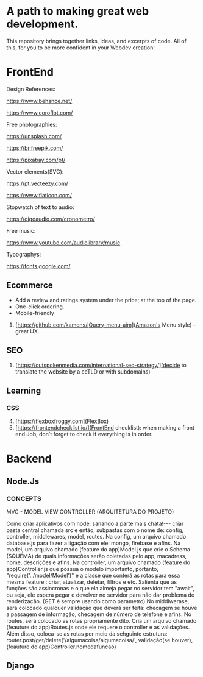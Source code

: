 # A path to making great web development.
This repository brings together links, ideas, and excerpts of code. All of this, for you to be more confident in your Webdev creation!

# FrontEnd

Design References:

https://www.behance.net/

https://www.coroflot.com/


Free photographies:

https://unsplash.com/

https://br.freepik.com/

https://pixabay.com/pt/


Vector elements(SVG):

https://pt.vecteezy.com/

https://www.flaticon.com/


Stopwatch of text to audio:

https://oigoaudio.com/cronometro/


Free music:

https://www.youtube.com/audiolibrary/music


Typographys:

https://fonts.google.com/



## Ecommerce
* Add a review and ratings system under the price; at the top of the page.
* One-click ordering.
* Mobile-friendly
1. [https://github.com/kamens/jQuery-menu-aim](Amazon's Menu style) – great UX.

## SEO
1. [https://outspokenmedia.com/international-seo-strategy/](decide to translate the website by a ccTLD or with subdomains)

## Learning
### CSS
4. [https://flexboxfroggy.com](FlexBox)
5. [https://frontendchecklist.io/](FrontEnd checklist): when making a front end Job, don't forget to check if everything is in order.

# Backend

## Node.Js

### CONCEPTS
MVC - MODEL VIEW CONTROLLER (ARQUITETURA DO PROJETO)

Como criar aplicativos com node: sanando a parte mais chata!---
criar pasta central chamada src e então, subpastas com o nome de: config, controller, middlewares, model, routes.
Na config, um arquivo chamado database.js para fazer a ligação com ele: mongo, firebase e afins.
Na model, um arquivo chamado (feature do app)Model.js que crie o Schema (SQUEMA) de quais informações serão coletadas pelo app, macadress, nome, descrições e afins. 
Na controller, um arquivo chamado (feature do app)Controller.js que possua o modelo importanto, portanto, "require('../model/Model')" e a classe que conterá as rotas para essa mesma feature : criar, atualizar, deletar, filtros e etc.
Salienta que as funções são assincronas e o que ela almeja pegar no servidor tem "await", ou seja, ele espera pegar e devolver no servidor para não dar problema de renderização.
(GET é sempre usando como parametro)
No middlwerase, será colocado qualquer validação que deverá ser feita: checagem se houve a passagem de informação, checagem de número de telefone e afins.
No routes, será colocado as rotas propriamente dito. Cria um arquivo chamado (feauture do app)Routes.js onde ele requere o controller e as validações. Além disso, coloca-se as rotas
por meio da sehguinte estrutura: router.post/get/delete('/algumacoisa/algumacoisa/', validação(se houver), (feauture do app)Controller.nomedafuncao)

## Django
